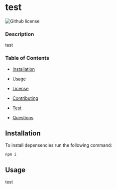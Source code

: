 # test
  ![Github license](https://img.shields.io/badge/license-MIT-blue.svg)

   ### Description

   test

   ### Table of Contents

   * [Installation](#installation)

   * [Usage](#usage)

   * [License](#license)


   * [Contributing](#contributing)

   * [Test](#tests)

   * [Questions](#questions)

   ## Installation 

   To install depensencies run the following command:

   ```
   npm i
   ```

   ## Usage

   test





